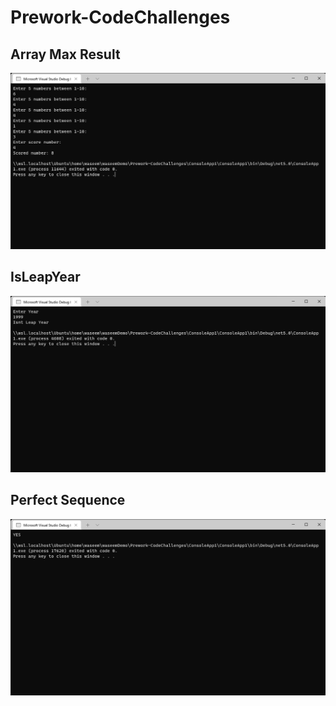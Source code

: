 # Prework-CodeChallenges
## Array Max Result
![imgae](ArraMax.png)

## IsLeapYear
![imgae](IsLeapYear.png)
## Perfect Sequence
![imgae](PerfectSequence.png)
